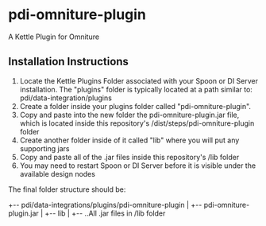 # pdi-omniture-plugin
A Kettle Plugin for Omniture

## Installation Instructions

1. Locate the Kettle Plugins Folder associated with your Spoon or DI Server installation. The "plugins" folder is typically located at a path similar to: pdi/data-integration/plugins
2. Create a folder inside your plugins folder called "pdi-omniture-plugin".
3. Copy and paste into the new folder the pdi-omniture-plugin.jar file, which is located inside this repository's /dist/steps/pdi-omniture-plugin folder
4. Create another folder inside of it called "lib" where you will put any supporting jars
5. Copy and paste all of the .jar files inside this repository's /lib folder
6. You may need to restart Spoon or DI Server before it is visible under the available design nodes

The final folder structure should be:

+-- pdi/data-integrations/plugins/pdi-omniture-plugin
|   +-- pdi-omniture-plugin.jar
|   +-- lib
|       +-- ..All .jar files in /lib folder